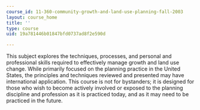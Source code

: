 ```yaml
---
course_id: 11-360-community-growth-and-land-use-planning-fall-2003
layout: course_home
title: ''
type: course
uid: 19a781446b01847bfd0737ad8f2e590d

---
```

This subject explores the techniques, processes, and personal and professional skills required to effectively manage growth and land use change. While primarily focused on the planning practice in the United States, the principles and techniques reviewed and presented may have international application. This course is not for bystanders; it is designed for those who wish to become actively involved or exposed to the planning discipline and profession as it is practiced today, and as it may need to be practiced in the future.

